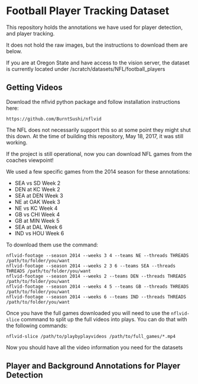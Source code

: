 # Football Player Tracking Dataset

This repository holds the annotations we have used for player detection, and player tracking.

It does not hold the raw images, but the instructions to download them are below.

If you are at Oregon State and have access to the vision server, the dataset is currently located under /scratch/datasets/NFL/football_players

## Getting Videos

Download the nflvid python package and follow installation instructions here:

```
https://github.com/BurntSushi/nflvid
```

The NFL does not necessarily support this so at some point they might shut this down. At the time of
building this repository, May 18, 2017, it was still working.

If the project is still operational, now you can download NFL games from the coaches viewpoint!

We used a few specific games from the 2014 season for these annotations:
+ SEA vs SD Week 2
+ DEN at KC Week 2
+ SEA at DEN Week 3
+ NE at OAK Week 3
+ NE vs KC Week 4
+ GB vs CHI Week 4
+ GB at MIN Week 5
+ SEA at DAL Week 6
+ IND vs HOU Week 6


To download them use the command:

```
nflvid-footage --season 2014 --weeks 3 4 --teams NE --threads THREADS /path/to/folder/you/want
nflvid-footage --season 2014 --weeks 2 3 6 --teams SEA --threads THREADS /path/to/folder/you/want
nflvid-footage --season 2014 --weeks 2 --teams DEN --threads THREADS /path/to/folder/you/want
nflvid-footage --season 2014 --weeks 4 5 --teams GB --threads THREADS /path/to/folder/you/want
nflvid-footage --season 2014 --weeks 6 --teams IND --threads THREADS /path/to/folder/you/want
```

Once you have the full games downloaded you will need to use the `nflvid-slice` commnand to split up the full videos into plays.
You can do that with the following commands:

```
nflvid-slice /path/to/playbyplayvideos /path/to/full_games/*.mp4
```

Now you should have all the video information you need for the datasets

## Player and Background Annotations for Player Detection


